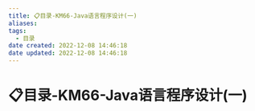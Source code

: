 ```yaml
---
title: 📋目录-KM66-Java语言程序设计(一)
aliases:
tags:
  - 目录
date created: 2022-12-08 14:46:18
date updated: 2022-12-08 14:46:18
---
```


# 📋目录-KM66-Java语言程序设计(一)

